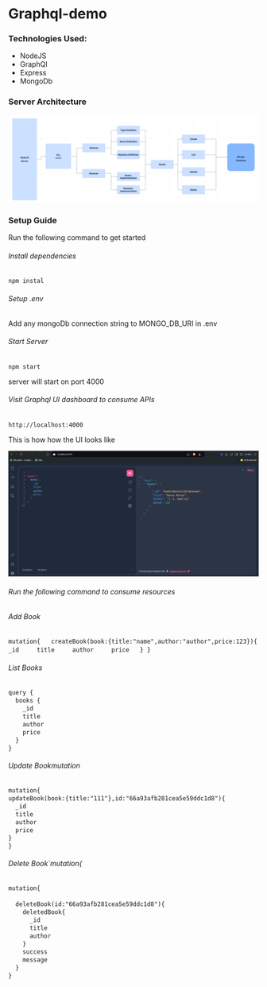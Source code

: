 # Graphql-demo

### Technologies Used:

* NodeJS
* GraphQl
* Express
* MongoDb

### Server Architecture

![1722374634670](image/README/1722374634670.png)

### Setup Guide

Run the following command to get started

###### Install dependencies

`npm instal`

###### Setup .env

Add any mongoDb connection string to MONGO_DB_URI in .env

###### Start Server

`npm start`

server will start on port 4000

###### Visit Graphql UI dashboard to consume APIs

`http://localhost:4000`

This is how how the UI looks like

![1722374121045](image/README/1722374121045.png)

###### Run the following command to consume resources

###### Add Book

`mutation{   createBook(book:{title:"name",author:"author",price:123}){     _id     title     author     price   } }`

###### List Books

```
query {
  books {
    _id
    title
    author
    price
  }
}
```

###### Update Bookmutation

```
mutation{
updateBook(book:{title:"111"},id:"66a93afb281cea5e59ddc1d8"){
  _id
  title
  author
  price
} 
}
```

###### Delete Book`mutation{

```
mutation{

  deleteBook(id:"66a93afb281cea5e59ddc1d8"){
    deletedBook{
      _id
      title
      author
    }
    success
    message
  }
}

```
